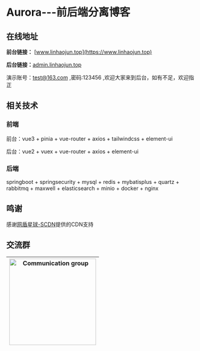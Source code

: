 

# Aurora---前后端分离博客

## 在线地址

**前台链接：** [www.linhaojun.top](https://www.linhaojun.top)

**后台链接：**[admin.linhaojun.top](https://admin.linhaojun.top)

演示账号：test@163.com ,密码:123456 ,欢迎大家来到后台，如有不足，欢迎指正

## 相关技术

### 前端

前台：vue3 + pinia + vue-router + axios + tailwindcss + element-ui

后台：vue2 + vuex + vue-router + axios + element-ui

### 后端

springboot + springsecurity + mysql + redis + mybatisplus + quartz + rabbitmq + maxwell + elasticsearch + minio + docker + nginx

## 鸣谢

感谢[网盾星球-SCDN](https://cdn.netdun.net/)提供的CDN支持

## 交流群

| <img src="https://github.com/linhaojun857/readme-images/blob/master/6c149c9bd586ee0cb9d3d41df605e40f.png" alt="Communication group" width="230"> |
| ------------------------------------------------------------ |



